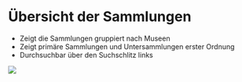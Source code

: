 # Übersicht der Sammlungen

- Zeigt die Sammlungen gruppiert nach Museen
- Zeigt primäre Sammlungen und Untersammlungen erster Ordnung
- Durchsuchbar über den Suchschlitz links

![](../../assets/frontend/Sammlungen/Samlungsuebersicht.avif)
